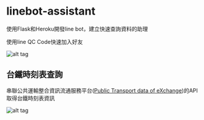 # linebot-assistant

使用Flask和Heroku開發line bot，建立快速查詢資料的助理

使用line QC Code快速加入好友

![alt tag](https://i.imgur.com/j694A8L.png)

## 台鐵時刻表查詢

串聯公共運輸整合資訊流通服務平台([Public Transport data of eXchange](https://ptx.transportdata.tw/PTX))的API取得台鐵時刻表資訊

![alt tag](https://i.imgur.com/4qUEMqi.jpg?1)

